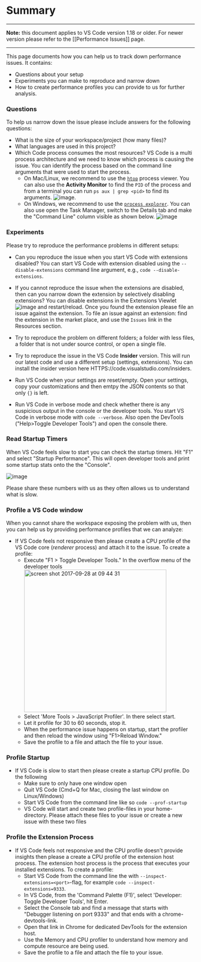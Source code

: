 # Summary

---

**Note:** this document applies to VS Code version 1.18 or older. For newer
version please refer to the [[Performance Issues]] page.

---

This page documents how you can help us to track down performance issues. It
contains:

-   Questions about your setup
-   Experiments you can make to reproduce and narrow down
-   How to create performance profiles you can provide to us for further
    analysis.

### Questions

To help us narrow down the issue please include answers for the following
questions:

-   What is the size of your workspace/project (how many files)?
-   What languages are used in this project?
-   Which Code process consumes the most resources? VS Code is a multi process
    architecture and we need to know which process is causing the issue. You can
    identify the process based on the command line arguments that were used to
    start the process.
    -   On Mac/Linux, we recommend to use the [`htop`](HTTP://hisham.hm/htop/)
        process viewer. You can also use the **Activity Monitor** to find the
        `PID` of the process and from a terminal you can run
        `ps aux | grep <pid>` to find its arguments.
        ![`image`](HTTPS://cloud.githubusercontent.com/assets/900690/18907063/65806550-856a-11e6-8b2e-83da9111445d.png).
    -   On Windows, we recommend to use the
        [`process explorer`](HTTPS://docs.microsoft.com/en-us/sysinternals/downloads/process-explorer).
        You can also use open the Task Manager, switch to the Details tab and
        make the "Command Line" column visible as shown below.
        ![`image`](HTTPS://user-images.githubusercontent.com/172399/31660413-9fac1f02-b337-11e7-96fb-859c659b28f9.png)

### Experiments

Please try to reproduce the performance problems in different setups:

-   Can you reproduce the issue when you start VS Code with extensions disabled?
    You can start VS Code with extension disabled using the
    `--disable-extensions` command line argument, e.g.,
    `code --disable-extensions`.

-   If you cannot reproduce the issue when the extensions are disabled, then can
    you narrow down the extension by selectively disabling extensions? You can
    disable extensions in the Extensions Viewlet
    ![`image`](HTTPS://user-images.githubusercontent.com/172399/31659646-243280d4-b335-11e7-9980-8666a32dba52.png)
    and restart/reload. Once you found the extension please file an issue
    against the extension. To file an issue against an extension: find the
    extension in the market place, and use the `Issues` link in the Resources
    section.

-   Try to reproduce the problem on different folders; a folder with less files,
    a folder that is not under source control, or open a single file.

-   Try to reproduce the issue in the VS Code **Insider** version. This will run
    our latest code and use a different setup (settings, extensions). You can
    install the insider version here HTTPS://code.visualstudio.com/insiders.

-   Run VS Code when your settings are reset/empty. Open your settings, copy
    your customizations and then emtpy the JSON contents so that only `{}` is
    left.

-   Run VS Code in verbose mode and check whether there is any suspicious output
    in the console or the developer tools. You start VS Code in verbose mode
    with `code --verbose`. Also open the DevTools ("Help>Toggle Developer
    Tools") and open the console there.

### Read Startup Timers

When VS Code feels slow to start you can check the startup timers. Hit "F1" and
select "Startup Performance". This will open developer tools and print some
startup stats onto the the "Console".

![`image`](HTTPS://user-images.githubusercontent.com/172399/32089769-3df19924-baec-11e7-9654-e199e1ab8c92.png)

Please share these numbers with us as they often allows us to understand what is
slow.

### Profile a VS Code window

When you cannot share the workspace exposing the problem with us, then you can
help us by providing performance profiles that we can analyze:

-   If VS Code feels not responsive then please create a CPU profile of the VS
    Code core (_renderer_ process) and attach it to the issue. To create a
    profile:
    -   Execute "F1 > Toggle Developer Tools." In the overflow menu of the
        developer tools
        <img width="380" alt="screen shot 2017-09-28 at 09 44 31" src="HTTPS://user-images.githubusercontent.com/1794099/30954796-d1be9e30-a431-11e7-959e-495d234c37c6.png">
    -   Select 'More Tools > JavaScript Profiler'. In there select start.
    -   Let it profile for 30 to 60 seconds, stop it.
    -   When the performance issue happens on startup, start the profiler and
        then reload the window using "F1>Reload Window."
    -   Save the profile to a file and attach the file to your issue.

### Profile Startup

-   If VS Code is slow to start then please create a startup CPU profile. Do the
    following
    -   Make sure to only have one window open
    -   Quit VS Code (Cmd+Q for Mac, closing the last window on Linux/Windows)
    -   Start VS Code from the command line like so `code --prof-startup`
    -   VS Code will start and create two profile-files in your home-directory.
        Please attach these files to your issue or create a new issue with these
        two files

### Profile the Extension Process

-   If VS Code feels not responsive and the CPU profile doesn't provide insights
    then please a create a CPU profile of the extension host process. The
    extension host process is the process that executes your installed
    extensions. To create a profile:
    -   Start VS Code from the command line the with
        `--inspect-extensions=<port>`-flag, for example
        `code --inspect-extensions=9333`.
    -   In VS Code, from the 'Command Palette (F1)', select 'Developer: Toggle
        Developer Tools', hit Enter.
    -   Select the Console tab and find a message that starts with "Debugger
        listening on port 9333" and that ends with a chrome-devtools-link.
    -   Open that link in Chrome for dedicated DevTools for the extension host.
    -   Use the Memory and CPU profiler to understand how memory and compute
        resource are being used.
    -   Save the profile to a file and attach the file to your issue.
